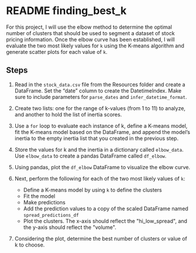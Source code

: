 # README finding_best_k

For this project, I will use the elbow method to determine the optimal number of clusters that should be used to segment a dataset of stock pricing information. Once the elbow curve has been established,  I will evaluate the two most likely values for `k` using the K-means algorithm and generate scatter plots for each value of `k`.

## Steps

1. Read in the `stock_data.csv` file from the Resources folder and create a DataFrame. Set the “date” column to create the DatetimeIndex. Make sure to include parameters for `parse_dates` and `infer_datetime_format`.

2. Create two lists: one for the range of k-values (from 1 to 11) to analyze, and another to hold the list of inertia scores.

3. Use a `for` loop to evaluate each instance of k, define a K-means model, fit the K-means model based on the DataFrame, and append the model’s inertia to the empty inertia list that you created in the previous step.

4. Store the values for k and the inertia in a dictionary called `elbow_data`. Use `elbow_data` to create a pandas DataFrame called `df_elbow`.

5. Using pandas, plot the `df_elbow` DataFrame to visualize the elbow curve.

6. Next, perform the following for each of the two most likely values of `k`:

   * Define a K-means model by using `k` to define the clusters
   * Fit the model
   * Make predictions
   * Add the prediction values to a copy of the scaled DataFrame named `spread_predictions_df`
   * Plot the clusters. The x-axis should reflect the "hi_low_spread", and the y-axis should reflect the "volume".

7. Considering the plot, determine the best number of clusters or value of k to choose.
